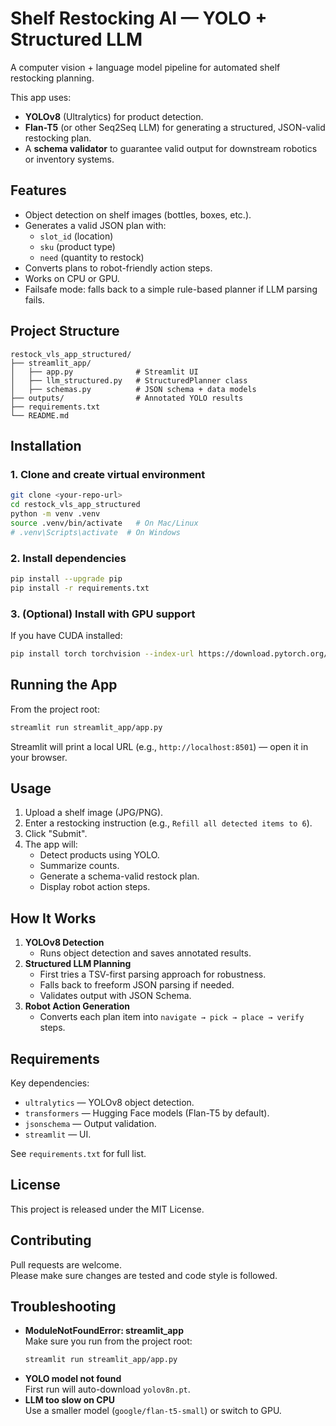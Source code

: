 # Shelf Restocking AI — YOLO + Structured LLM

A computer vision + language model pipeline for automated shelf restocking planning.

This app uses:
- **YOLOv8** (Ultralytics) for product detection.
- **Flan-T5** (or other Seq2Seq LLM) for generating a structured, JSON-valid restocking plan.
- A **schema validator** to guarantee valid output for downstream robotics or inventory systems.

## Features
- Object detection on shelf images (bottles, boxes, etc.).
- Generates a valid JSON plan with:
  - `slot_id` (location)
  - `sku` (product type)
  - `need` (quantity to restock)
- Converts plans to robot-friendly action steps.
- Works on CPU or GPU.
- Failsafe mode: falls back to a simple rule-based planner if LLM parsing fails.

## Project Structure
```
restock_vls_app_structured/
├── streamlit_app/
│   ├── app.py              # Streamlit UI
│   ├── llm_structured.py   # StructuredPlanner class
│   ├── schemas.py          # JSON schema + data models
├── outputs/                # Annotated YOLO results
├── requirements.txt
└── README.md
```

## Installation

### 1. Clone and create virtual environment
```bash
git clone <your-repo-url>
cd restock_vls_app_structured
python -m venv .venv
source .venv/bin/activate   # On Mac/Linux
# .venv\Scripts\activate  # On Windows
```

### 2. Install dependencies
```bash
pip install --upgrade pip
pip install -r requirements.txt
```

### 3. (Optional) Install with GPU support
If you have CUDA installed:
```bash
pip install torch torchvision --index-url https://download.pytorch.org/whl/cu118
```

## Running the App
From the project root:
```bash
streamlit run streamlit_app/app.py
```
Streamlit will print a local URL (e.g., `http://localhost:8501`) — open it in your browser.

## Usage
1. Upload a shelf image (JPG/PNG).
2. Enter a restocking instruction (e.g., `Refill all detected items to 6`).
3. Click "Submit".
4. The app will:
   - Detect products using YOLO.
   - Summarize counts.
   - Generate a schema-valid restock plan.
   - Display robot action steps.

## How It Works
1. **YOLOv8 Detection**
   - Runs object detection and saves annotated results.
2. **Structured LLM Planning**
   - First tries a TSV-first parsing approach for robustness.
   - Falls back to freeform JSON parsing if needed.
   - Validates output with JSON Schema.
3. **Robot Action Generation**
   - Converts each plan item into `navigate → pick → place → verify` steps.

## Requirements
Key dependencies:
- `ultralytics` — YOLOv8 object detection.
- `transformers` — Hugging Face models (Flan-T5 by default).
- `jsonschema` — Output validation.
- `streamlit` — UI.

See `requirements.txt` for full list.

## License
This project is released under the MIT License.

## Contributing
Pull requests are welcome.  
Please make sure changes are tested and code style is followed.

## Troubleshooting
- **ModuleNotFoundError: streamlit_app**  
  Make sure you run from the project root:
  ```bash
  streamlit run streamlit_app/app.py
  ```
- **YOLO model not found**  
  First run will auto-download `yolov8n.pt`.
- **LLM too slow on CPU**  
  Use a smaller model (`google/flan-t5-small`) or switch to GPU.
